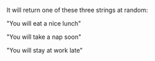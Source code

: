 It will return one of these three strings at random:

"You will eat a nice lunch"

"You will take a nap soon"

"You will stay at work late"